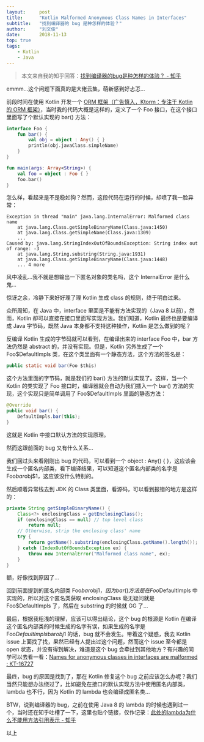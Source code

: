 ```yaml
---
layout:     post
title:      "Kotlin Malformed Anonymous Class Names in Interfaces"
subtitle:   "找到编译器的 bug 是种怎样的体验？"
author:     "刘文俊"
date:       2018-11-13
top: true
tags:
    - Kotlin
    - Java
---
```


> 本文来自我的知乎回答：[找到编译器的bug是种怎样的体验？ - 知乎](https://www.zhihu.com/question/267143879/answer/530782765)

emmm...这个问题下面真的是大佬云集，萌新感到好忐忑...

前段时间在使用 Kotlin 开发一个 [ORM 框架（广告慎入，Ktorm：专注于 Kotlin 的 ORM 框架）](https://github.com/vincentlauvlwj/Ktorm)，当时我的代码大概是这样的，定义了一个 Foo 接口，在这个接口里面写了个默认实现的 bar() 方法：

````kotlin
interface Foo {
    fun bar() {
        val obj = object : Any() { }
        println(obj.javaClass.simpleName)
    }
}

fun main(args: Array<String>) {
    val foo = object : Foo { }
    foo.bar()
}
````

怎么样，看起来是不是稳如狗？然而，这段代码在运行的时候，却喷了我一脸异常：

<!-- more -->

````plain
Exception in thread "main" java.lang.InternalError: Malformed class name
	at java.lang.Class.getSimpleBinaryName(Class.java:1450)
	at java.lang.Class.getSimpleName(Class.java:1309)
    ...
Caused by: java.lang.StringIndexOutOfBoundsException: String index out of range: -3
	at java.lang.String.substring(String.java:1931)
	at java.lang.Class.getSimpleBinaryName(Class.java:1448)
	... 4 more
````

风中凌乱...我不就是想输出一下匿名对象的类名吗，这个 InternalError 是什么鬼...

惊讶之余，冷静下来好好理了理 Kotlin 生成 class 的规则，终于明白过来。

众所周知，在 Java 中，interface 里面是不能有方法实现的（Java 8 以前），然而，Kotlin 却可以直接在接口里面写实现方法。我们知道，Kotlin 最终也是要编译成 Java 字节码，既然 Java 本身都不支持这种操作，Kotlin 是怎么做到的呢？

反编译 Kotlin 生成的字节码就可以看到，在编译出来的 interface Foo 中，bar 方法仍然是 abstract 的，并没有实现。但是，Kotlin 另外生成了一个 Foo$DefaultImpls 类，在这个类里面有一个静态方法，这个方法的签名是：

````java
public static void bar(Foo $this)
````

这个方法里面的字节码，就是我们的 bar() 方法的默认实现了。这样，当一个 Kotlin 的类实现了 Foo 接口时，编译器就会自动为我们插入一个 bar() 方法的实现，这个实现只是简单调用了 Foo$DefaultImpls 里面的静态方法：

````java
@Override
public void bar() {
    DefaultImpls.bar(this);
}
````

这就是 Kotlin 中接口默认方法的实现原理。

然而这跟前面的 bug 又有什么关系...

我们回过头来看刚刚出 bug 的代码，可以看到一个 object : Any() { }，这应该会生成一个匿名内部类，看下编译结果，可以知道这个匿名内部类的名字是 Foo$bar$obj$1，这应该没什么特别的。

然后顺着异常栈去到 JDK 的 Class 类里面，看源码，可以看到报错的地方是这样的：

````java
private String getSimpleBinaryName() {
    Class<?> enclosingClass = getEnclosingClass();
    if (enclosingClass == null) // top level class
        return null;
    // Otherwise, strip the enclosing class' name
    try {
        return getName().substring(enclosingClass.getName().length());
    } catch (IndexOutOfBoundsException ex) {
        throw new InternalError("Malformed class name", ex);
    }
}
````

额，好像找到原因了...

回到前面提到的匿名内部类 Foo$bar$obj$1，因为 bar() 方法是在 Foo$DefaultImpls 中实现的，所以对这个匿名类获取 enclosingClass 毫无疑问就是 Foo$DefaultImpls 了，然后在 substring 的时候就 GG 了...

最后，根据我粗浅的理解，应该可以得出结论，这个 bug 的根源是 Kotlin 在编译这个匿名内部类的时候生成的名字有误，如果生成的名字是 Foo$DefaultImpls$bar$obj$1 的话，bug 就不会发生。带着这个疑惑，我去 Kotlin issue 上面找了找，果然已经有人提出过这个问题，然而这个 issue 至今都是 open 状态，并没有得到解决，难道是这个 bug 会牵扯到其他地方？有兴趣的同学可以去看一看：[Names for anonymous classes in interfaces are malformed : KT-16727](https://youtrack.jetbrains.com/issue/KT-16727)

最终，bug 的原因是找到了，那在 Kotlin 修复这个 bug 之前应该怎么办呢？我们当然只能想办法绕过了，比如避免在接口的默认实现方法中使用匿名内部类，lambda 也不行，因为 Kotlin 的 lambda 也会编译成匿名类...

BTW，说到编译器的 bug，之前在使用 Java 8 的 lambda 的时候也遇到过一个，当时还在知乎吐槽了一下，这里也贴个链接，仅作记录：[此处的lambda为什么不能用方法引用表示 - 知乎](https://www.zhihu.com/question/53173886/answer/319791449)

以上